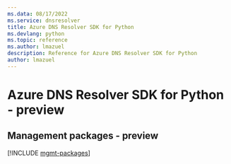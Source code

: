```yaml
---
ms.data: 08/17/2022
ms.service: dnsresolver
title: Azure DNS Resolver SDK for Python
ms.devlang: python
ms.topic: reference
ms.author: lmazuel
description: Reference for Azure DNS Resolver SDK for Python
author: lmazuel
---
```

# Azure DNS Resolver SDK for Python - preview

## Management packages - preview
[!INCLUDE [mgmt-packages](dns-resolver-mgmt-index.md)]